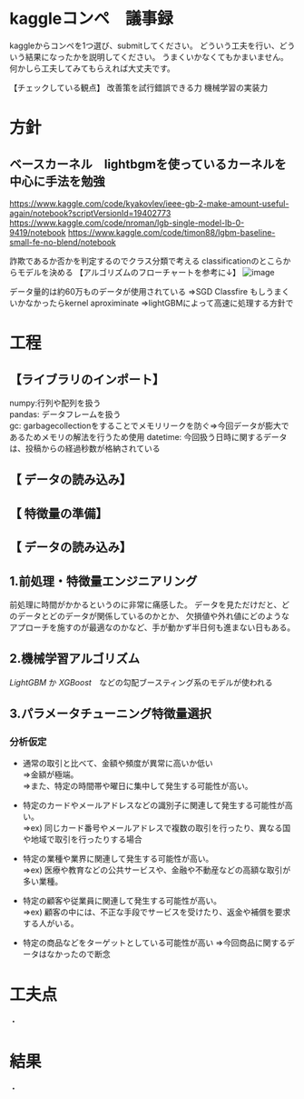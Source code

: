 # kaggleコンペ　議事録

kaggleからコンペを1つ選び、submitしてください。
どういう工夫を行い、どういう結果になったかを説明してください。
うまくいかなくてもかまいません。何かしら工夫してみてもらえれば大丈夫です。

【チェックしている観点】
改善策を試行錯誤できる力
機械学習の実装力

# 方針
## ベースカーネル　lightbgmを使っているカーネルを中心に手法を勉強
https://www.kaggle.com/code/kyakovlev/ieee-gb-2-make-amount-useful-again/notebook?scriptVersionId=19402773  
https://www.kaggle.com/code/nroman/lgb-single-model-lb-0-9419/notebook
https://www.kaggle.com/code/timon88/lgbm-baseline-small-fe-no-blend/notebook

詐欺であるか否かを判定するのでクラス分類で考える
classificationのとこらからモデルを決める
【アルゴリズムのフローチャートを参考に↓】
![image](https://github.com/Yuma-Tsukakoshi/CrossViT-Summary-/assets/107422037/2d575e66-43d5-4540-a748-079d618651ab)

データ量的は約60万ものデータが使用されている
⇒SGD Classfire もしうまくいかなかったらkernel aproximinate
⇒lightGBMによって高速に処理する方針で

# 工程
## 【ライブラリのインポート】
numpy:行列や配列を扱う  
pandas: データフレームを扱う  
gc: garbagecollectionをすることでメモリリークを防ぐ⇒今回データが膨大であるためメモリの解法を行うため使用
datetime: 今回扱う日時に関するデータは、投稿からの経過秒数が格納されている

## 【 データの読み込み】

## 【 特徴量の準備】

## 【 データの読み込み】




## 1.前処理・特徴量エンジニアリング
前処理に時間がかかるというのに非常に痛感した。
データを見ただけだと、どのデータとどのデータが関係しているのかとか、
欠損値や外れ値にどのようなアプローチを施すのが最適なのかなど、手が動かず半日何も進まない日もある。


## 2.機械学習アルゴリズム
*LightGBM* か *XGBoost*　などの勾配ブースティング系のモデルが使われる

## 3.パラメータチューニング特徴量選択

###  分析仮定
- 通常の取引と比べて、金額や頻度が異常に高いか低い  
⇒金額が極端。  
⇒また、特定の時間帯や曜日に集中して発生する可能性が高い。
  　
- 特定のカードやメールアドレスなどの識別子に関連して発生する可能性が高い。  
⇒ex) 同じカード番号やメールアドレスで複数の取引を行ったり、異なる国や地域で取引を行ったりする場合
  
- 特定の業種や業界に関連して発生する可能性が高い。  
⇒ex) 医療や教育などの公共サービスや、金融や不動産などの高額な取引が多い業種。
  
- 特定の顧客や従業員に関連して発生する可能性が高い。  
⇒ex) 顧客の中には、不正な手段でサービスを受けたり、返金や補償を要求する人がいる。

- 特定の商品などをターゲットとしている可能性が高い
⇒今回商品に関するデータはなかったので断念


# 工夫点
・

# 結果
・
